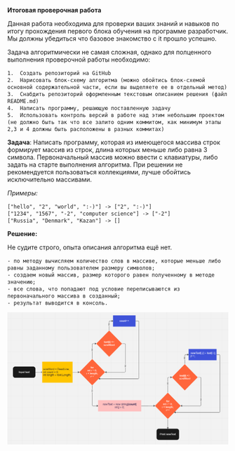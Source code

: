 **Итоговая проверочная работа**

Данная работа необходима для проверки ваших знаний и навыков по итогу прохождения первого блока обучения на программе разработчик. Мы должны убедиться что базовое знакомство с it прошло успешно.

Задача алгоритмически не самая сложная, однако для полценного выполнения проверочной работы необходимо:

    1.	Создать репозиторий на GitHub
    2.	Нарисовать блок-схему алгоритма (можно обойтись блок-схемой основной содержательной части, если вы выделяете ее в отдельный метод)
    3.	Снабдить репозиторий оформленным текстовым описанием решения (файл README.md)
    4.	Написать программу, решающую поставленную задачу
    5.	Использовать контроль версий в работе над этим небольшим проектом (не должно быть так что все залито одним коммитом, как минимум этапы 2,3 и 4 должны быть расположены в разных коммитах)

**Задача**: Написать программу, которая из имеющегося массива строк формирует массив из строк, длина которых меньше либо равна 3 символа. Первоначальный массив можно ввести с клавиатуры, либо задать на старте выполнения алгоритма. При решении не рекомендуется пользоваться коллекциями, лучше обойтись исключительно массивами.

*Примеры:*

    ["hello", "2", "world", ":-)"] -> ["2", ":-)"]
    ["1234", "1567", "-2", "computer science"] -> ["-2"]
    ["Russia", "Denmark", "Kazan"] -> []

**Решение:**

Не судите строго, опыта описания алгоритма ещё нет.

    - по методу вычисляем количество слов в массиве, которые меньше либо равны заданному пользователем размеру символов;
    - создаем новый массив, размер которого равен полученному в методе значению;
    - все слова, что попадают под условие переписываются из первоначального массива в созданный;
    - результат выводится в консоль.

![Блок схема](https://github.com/Ignasiya/finalWorkFirstQuarter/blob/main/Блок%20схема.png)